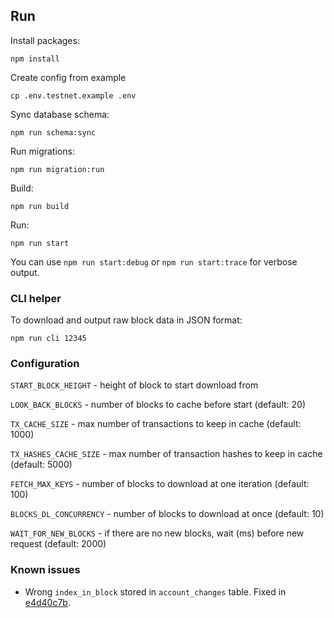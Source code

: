 ## Run

Install packages:

```
npm install
```

Create config from example

```
cp .env.testnet.example .env
```

Sync database schema:

```
npm run schema:sync
```

Run migrations:

```
npm run migration:run
```

Build:
```
npm run build
```

Run:
```
npm run start
```

You can use `npm run start:debug` or `npm run start:trace` for verbose output.

### CLI helper

To download and output raw block data in JSON format:

```
npm run cli 12345
```

### Configuration

`START_BLOCK_HEIGHT` - height of block to start download from

`LOOK_BACK_BLOCKS` - number of blocks to cache before start (default: 20)

`TX_CACHE_SIZE` - max number of transactions to keep in cache (default: 1000)

`TX_HASHES_CACHE_SIZE` - max number of transaction hashes to keep in cache (default: 5000)

`FETCH_MAX_KEYS` - number of blocks to download at one iteration (default: 100)

`BLOCKS_DL_CONCURRENCY` - number of blocks to download at once (default: 10)

`WAIT_FOR_NEW_BLOCKS` - if there are no new blocks, wait (ms) before new request (default: 2000)


### Known issues

- Wrong `index_in_block` stored in `account_changes` table. Fixed in [e4d40c7b](https://github.com/near-daos/astro-lake-indexer/commit/e4d40c7bfcd6eecc95545ac3f4b486e67ec522b0). 
